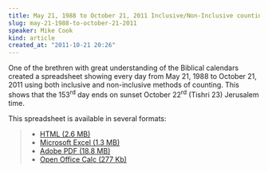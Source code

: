 ```yaml
---
title: May 21, 1988 to October 21, 2011 Inclusive/Non-Inclusive counting
slug: may-21-1988-to-october-21-2011
speaker: Mike Cook
kind: article
created_at: "2011-10-21 20:26"
---
```

One of the brethren with great understanding of the Biblical calendars created a spreadsheet 
showing every day from May 21, 1988 to October 21, 2011 using both inclusive and non-inclusive 
methods of counting.   This shows that the 153<sup>rd</sup> day ends on sunset October 22<sup>rd</sup> 
(Tishri 23) Jerusalem time.

This spreadsheet is available in several formats:

> * [HTML (2.6 MB)](http://c780431.r31.cf2.rackcdn.com/May_21_1988_to_Oct_21_2011.html)
> * [Microsoft Excel (1.3 MB)](http://c780431.r31.cf2.rackcdn.com/May_21_1988_to_Oct_21_2011.xls)
> * [Adobe PDF (18.8 MB)](http://c780431.r31.cf2.rackcdn.com/May_21_1988_to_Oct_21_2011.pdf)
> * [Open Office Calc (277 Kb)](http://c780431.r31.cf2.rackcdn.com/May_21_1988_to_Oct_21_2011.ods)